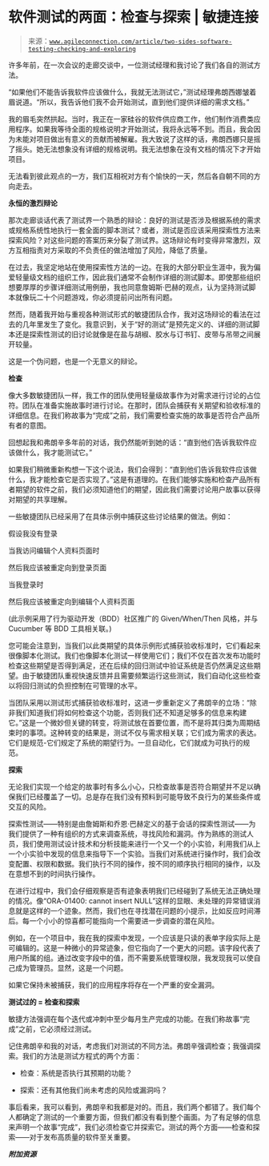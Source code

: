 <!--yml

分类：未分类

日期：2024-05-27 15:08:37

-->

# 软件测试的两面：检查与探索 | 敏捷连接

> 来源：[`www.agileconnection.com/article/two-sides-software-testing-checking-and-exploring`](https://www.agileconnection.com/article/two-sides-software-testing-checking-and-exploring)

许多年前，在一次会议的走廊交谈中，一位测试经理和我讨论了我们各自的测试方法。

“如果他们不能告诉我软件应该做什么，我就无法测试它，”测试经理弗朗西娜皱着眉说道。“所以，我告诉他们我不会开始测试，直到他们提供详细的需求文档。”

我的眉毛突然拱起。当时，我正在一家硅谷的软件供应商工作，他们制作消费类应用程序。如果我等待全面的规格说明才开始测试，我将永远等不到。而且，我会因为未能对项目做出有意义的贡献而被解雇。我大致说了这样的话，弗朗西娜只是摇了摇头。她无法想象没有详细的规格说明。我无法想象在没有文档的情况下才开始项目。

无法看到彼此观点的一方，我们互相祝对方有个愉快的一天，然后各自朝不同的方向走去。

**永恒的激烈辩论**

那次走廊谈话代表了测试界一个熟悉的辩论：良好的测试是否涉及根据系统的需求或规格系统性地执行一套全面的脚本测试？或者，测试是否应该采用探索性方法来探索风险？对这些问题的答案历来分裂了测试界。这场辩论有时变得非常激烈，双方互相指责对方采取的不负责任的做法增加了风险，降低了质量。

在过去，我坚定地站在使用探索性方法的一边。在我的大部分职业生涯中，我为偏爱轻量级文档的组织工作，因此我们通常不会制作详细的测试脚本。即使那些组织想要厚厚的步骤详细测试用例册，我也同意詹姆斯·巴赫的观点，认为坚持测试脚本就像玩二十个问题游戏，你必须提前问出所有问题。

然而，随着我开始与重视各种测试形式的敏捷团队合作，我对这场辩论的看法在过去的几年里发生了变化。我意识到，关于“好的测试”是预先定义的、详细的测试脚本还是探索性测试的旧讨论就像是在盐与胡椒、胶水与订书钉、皮带与吊带之间展开较量。

这是一个伪问题，也是一个无意义的辩论。

**检查**

像大多数敏捷团队一样，我工作的团队使用轻量级故事作为对需求进行讨论的占位符。团队在准备实施故事时进行讨论。在那时，团队会捕获有关期望和验收标准的详细信息。在我们称故事为“完成”之前，我们需要检查实施的故事是否符合产品所有者的意图。

回想起我和弗朗辛多年前的对话，我仍然能听到她的话：“直到他们告诉我软件应该做什么，我才能测试它。”

如果我们稍微重新构想一下这个说法，我们会得到：“直到他们告诉我软件应该做什么，我才能检查它是否实现了。”这是有道理的。在我们能够实施和检查产品所有者期望的软件之前，我们必须知道他们的期望，因此我们需要讨论用户故事以获得对期望的共享理解。

一些敏捷团队已经采用了在具体示例中捕获这些讨论结果的做法。例如：

假设我没有登录

当我访问编辑个人资料页面时

然后我应该被重定向到登录页面

当我登录时

然后我应该被重定向到编辑个人资料页面

(此示例采用了行为驱动开发（BDD）社区推广的 Given/When/Then 风格，并与 Cucumber 等 BDD 工具相关联。)

您可能会注意到，当我们以此类期望的具体示例形式捕获验收标准时，它们看起来很像脚本化测试。我们也像脚本化测试一样使用它们；我们不仅在首次发布功能时检查这些期望是否得到满足，还在后续的回归测试中验证系统是否仍然满足这些期望。由于敏捷团队重视快速反馈并且需要频繁运行这些测试，我们自动化这些检查以将回归测试的负担控制在可管理的水平。

当团队采用以测试形式捕获验收标准时，这进一步重新定义了弗朗辛的立场：“除非我们知道我们将如何检查这个功能，否则我们还不知道足够多的信息来构建它。”这是一个微妙但关键的转变，将测试放在首要位置，而不是将其归类为周期结束时的事项。这种转变的结果是，测试不仅与需求相关联；它们成为需求的表达。它们是规范-它们规定了系统的期望行为。一旦自动化，它们就成为可执行的规范。

**探索**

无论我们实现一个给定的故事时有多么小心，只检查故事是否符合期望并不足以确保我们已经覆盖了一切。总是存在我们没有预料到可能导致不良行为的某些条件或交互的风险。

探索性测试——特别是由詹姆斯和乔恩·巴赫定义的基于会话的探索性测试——为我们提供了一种有组织的方式来调查系统，寻找风险和漏洞。作为熟练的测试人员，我们使用测试设计技术和分析技能来进行一个又一个的小实验，利用我们从上一个小实验中发现的信息来指导下一个实验。当我们对系统进行操作时，我们会改变配置、权限和数据。我们执行不同的操作，按不同的顺序执行相同的操作，以及在意想不到的时间执行操作。

在进行过程中，我们会仔细观察是否有迹象表明我们已经碰到了系统无法正确处理的情况。像“ORA-01400: cannot insert NULL”这样的显眼、未处理的异常错误消息就是这样的一个迹象。然而，我们也在寻找潜在问题的小提示，比如反应时间滞后。每一个小小的惊喜都可能指向一个需要进一步调查的潜在风险。

例如，在一个项目中，我在我的探索中发现，一个应该是只读的表单字段实际上是可编辑的。这是一种微小的异常迹象，但它指向了一个更大的问题。该字段代表了用户所属的组。通过改变字段中的值，而不需要系统管理权限，我发现我可以使自己成为管理员。显然，这是一个问题。

如果它保持未被捕获，我们的应用程序将存在一个严重的安全漏洞。

**测试过的 = 检查和探索**

敏捷方法强调在每个迭代或冲刺中至少每月生产完成的功能。在我们称故事“完成”之前，它必须经过测试。

记住弗朗辛和我的对话，考虑我们对测试的不同方法。弗朗辛强调检查；我强调探索。我们的方法是测试方程式的两个方面：

+   检查：系统是否执行其预期的功能？

+   探索：还有其他我们尚未考虑的风险或漏洞吗？

事后看来，我可以看到，弗朗辛和我都是对的。而且，我们两个都错了。我们每个人都确定了测试的一个重要方面，但我们都没有看到整个画面。为了有足够的信息来声明一个故事“完成”，我们必须检查它并探索它。测试的两个方面——检查和探索——对于发布高质量的软件至关重要。

***附加资源***
